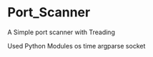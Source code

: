 # Port_Scanner
 A Simple port scanner with Treading
 
 Used Python Modules
      os
      time
      argparse
      socket
